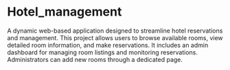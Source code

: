 # Hotel_management
A dynamic web-based application designed to streamline hotel reservations and management. This project allows users to browse available rooms, view detailed room information, and make reservations. It includes an admin dashboard for managing room listings and monitoring reservations. Administrators can add new rooms through a dedicated page.
